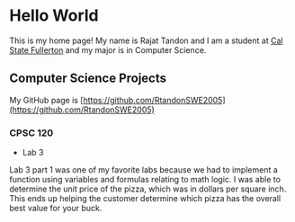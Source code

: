 # Hello World

This is my home page! My name is Rajat Tandon and I am a student at [Cal State Fullerton](http://www.fullerton.edu/) and my major is in Computer Science.

## Computer Science Projects

My GitHub page is [https://github.com/RtandonSWE2005](https://github.com/RtandonSWE2005)

### CPSC 120

* Lab 3

Lab 3 part 1 was one of my favorite labs because we had to implement a function using variables and formulas relating to math logic. I was able to determine the unit price of the pizza, which was in dollars per square inch. This ends up helping the customer determine which pizza has the overall best value for your buck.  